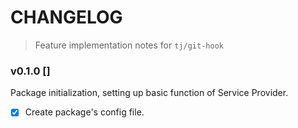 # CHANGELOG
> Feature implementation notes for `tj/git-hook`

### v0.1.0 []
Package initialization, setting up basic function of Service Provider.

- [x] Create package's config file.
